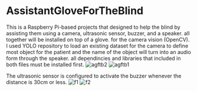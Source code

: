 # AssistantGloveForTheBlind
This is a Raspberry Pi-based projects that designed to help the blind by assisting them using a camera, ultrasonic sensor, buzzer, and a speaker. all together will be installed on top of a glove.
for the camera vision (OpenCV). I used YOLO repository to load an existing dataset for the camera to define most object for the patient and the name of the object will turn into an audio form through the speaker.
all dependincies and libraries that included in both files must be installed first.
![agftb2](https://user-images.githubusercontent.com/108225310/175821980-caf2f4cd-f661-4aaa-8bc8-092814ff26a1.jpg)
![agftb1](https://user-images.githubusercontent.com/108225310/175821983-be83724c-b2d8-405c-b4e1-f389d231e402.png)

The ultrasonic sensor is configured to activate the buzzer whenever the distance is 30cm or less.
![f1](https://user-images.githubusercontent.com/108225310/175823779-c4800fa6-bb67-4851-83d8-ed991643a3c8.png)
![f2](https://user-images.githubusercontent.com/108225310/175823783-590de16b-9b75-4854-9137-e4b61d505b3e.png)
